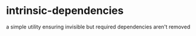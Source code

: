 # intrinsic-dependencies
a simple utility ensuring invisible but required dependencies aren\'t removed
